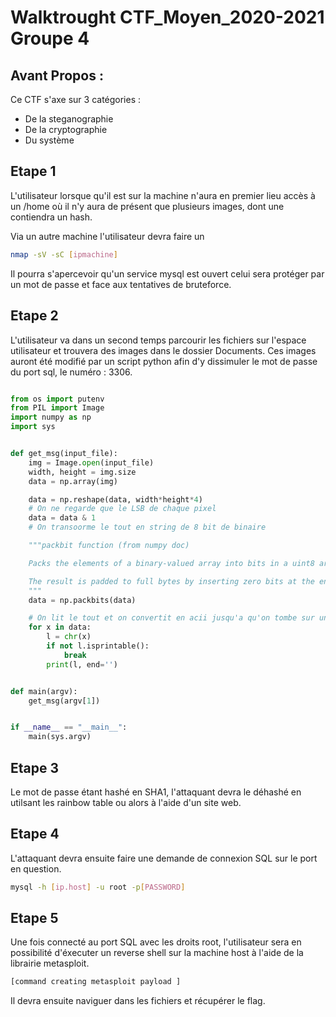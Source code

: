 # Walktrought CTF_Moyen_2020-2021 Groupe 4

## Avant Propos :

Ce CTF s'axe sur 3 catégories : 
- De la steganographie
- De la cryptographie
- Du système



## Etape 1

L'utilisateur lorsque qu'il est sur la machine n'aura en premier lieu accès à un /home où il n'y aura de présent que plusieurs images, dont une contiendra un hash.

Via un autre machine l'utilisateur devra faire un 
```bash
nmap -sV -sC [ipmachine]
```
Il pourra s'apercevoir qu'un service mysql est ouvert celui sera protéger par un mot de passe et face aux tentatives de bruteforce.

## Etape 2

L'utilisateur va dans un second temps parcourir les fichiers sur l'espace utilisateur et trouvera des images dans le dossier Documents.
Ces images auront été modifié par un script python afin d'y dissimuler le mot de passe du port sql, le numéro : 3306.

```py

from os import putenv
from PIL import Image
import numpy as np
import sys


def get_msg(input_file):
    img = Image.open(input_file)
    width, height = img.size
    data = np.array(img)

    data = np.reshape(data, width*height*4)
    # On ne regarde que le LSB de chaque pixel
    data = data & 1
    # On transoorme le tout en string de 8 bit de binaire

    """packbit function (from numpy doc)

    Packs the elements of a binary-valued array into bits in a uint8 array.

    The result is padded to full bytes by inserting zero bits at the end.
    """
    data = np.packbits(data)

    # On lit le tout et on convertit en acii jusqu'a qu'on tombe sur un caractère non pritable
    for x in data:
        l = chr(x)
        if not l.isprintable():
            break
        print(l, end='')


def main(argv):
    get_msg(argv[1])


if __name__ == "__main__":
    main(sys.argv)
```
## Etape 3

Le mot de passe étant hashé en SHA1, l'attaquant devra le déhashé en utilsant les rainbow table ou alors à l'aide d'un site web.

## Etape 4

L'attaquant devra ensuite faire une demande de connexion SQL sur le port en question.

```bash
mysql -h [ip.host] -u root -p[PASSWORD]

```

## Etape 5

Une fois connecté au port SQL avec les droits root, l'utilisateur sera en possibilité d'éxecuter un reverse shell sur la machine host à l'aide de la librairie metasploit.

```bash
[command creating metasploit payload ]
```

Il devra ensuite naviguer dans les fichiers et récupérer le flag.